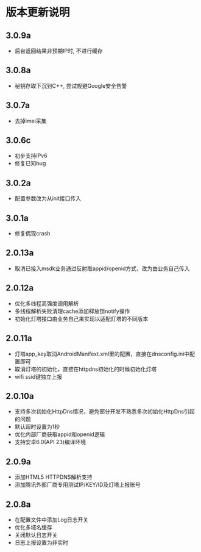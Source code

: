# 版本更新说明
## 3.0.9a

- 后台返回结果非预期IP时, 不进行缓存

## 3.0.8a

- 秘钥存取下沉到C++, 尝试规避Google安全告警

## 3.0.7a

- 去掉imei采集

## 3.0.6c

- 初步支持IPv6
- 修复已知bug

## 3.0.2a

- 配置参数改为从init接口传入
## 3.0.1a
- 修复偶现crash
## 2.0.13a
- 取消已接入msdk业务通过反射取appid/openid方式，改为由业务自己传入
## 2.0.12a
- 优化多线程高强度调用解析
- 多线程解析失败清理cache添加释放锁notify操作
- 初始化灯塔接口由业务自己来实现以适配灯塔的不同版本
## 2.0.11a
- 灯塔app_key取消AndroidManifext.xml里的配置，直接在dnsconfig.ini中配置即可
- 取消灯塔的初始化，直接在httpdns初始化的时候初始化灯塔
- wifi ssid键独立上报
## 2.0.10a
- 支持多次初始化HttpDns情况，避免部分开发不熟悉多次初始化HttpDns引起的问题
- 默认超时设置为1秒
- 优化内部厂商获取appid和openid逻辑
- 支持安卓6.0(API 23)编译环境
## 2.0.9a
- 添加HTML5 HTTPDNS解析支持
- 添加腾讯外部厂商专用测试IP/KEY/ID及灯塔上报账号
## 2.0.8a
- 在配置文件中添加Log日志开关
- 优化多域名缓存
- 关闭默认日志开关
- 日志上报设置为非实时
